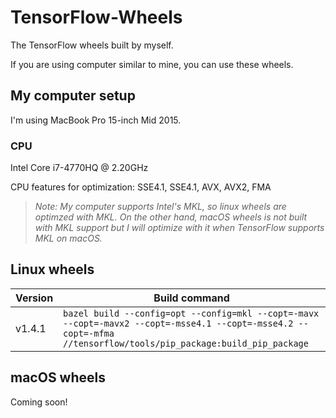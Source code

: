 # TensorFlow-Wheels

The TensorFlow wheels built by myself.

If you are using computer similar to mine, you can use these wheels.

## My computer setup

I'm using MacBook Pro 15-inch Mid 2015.

### CPU

Intel Core i7-4770HQ @ 2.20GHz

CPU features for optimization: SSE4.1, SSE4.1, AVX, AVX2, FMA

> *Note: My computer supports Intel's MKL, so linux wheels are optimzed with MKL. On the other hand, macOS wheels is not built with MKL support but I will optimize with it when TensorFlow supports MKL on macOS.*

## Linux wheels

| Version | Build command |
| ------- | ------------- |
| v1.4.1  | `bazel build --config=opt --config=mkl --copt=-mavx --copt=-mavx2 --copt=-msse4.1 --copt=-msse4.2 --copt=-mfma //tensorflow/tools/pip_package:build_pip_package` |

## macOS wheels

Coming soon!

